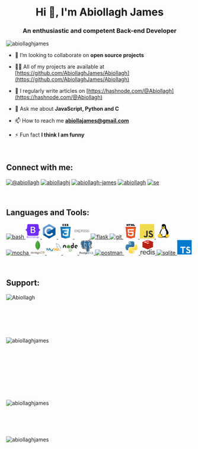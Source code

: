 <h1 align="center">Hi 👋, I'm Abiollagh James</h1>
<h3 align="center">An enthusiastic and competent Back-end Developer</h3>

<p>
  <img src="https://komarev.com/ghpvc/?username=abiollaghjames&label=Profile%20views&color=0e75b6&style=flat" alt="abiollaghjames" />
</p>

- 👯 I’m looking to collaborate on **open source projects**

- 👨‍💻 All of my projects are available at [https://github.com/AbiollaghJames/Abiollagh](https://github.com/AbiollaghJames/Abiollagh)

- 📝 I regularly write articles on [https://hashnode.com/@Abiollagh](https://hashnode.com/@Abiollagh)

- 💬 Ask me about **JavaScript, Python and C**

- 📫 How to reach me **abiollajames@gmail.com**

- ⚡ Fun fact **I think I am funny**

<br>

<h2>Connect with me:</h2>
<p>
<a href="https://dev.to/@abiollagh" target="blank"><img align="center" src="https://raw.githubusercontent.com/rahuldkjain/github-profile-readme-generator/master/src/images/icons/Social/devto.svg" alt="@abiollagh" height="30" width="40" /></a>
<a href="https://twitter.com/abiollaghj" target="blank"><img align="center" src="https://raw.githubusercontent.com/rahuldkjain/github-profile-readme-generator/master/src/images/icons/Social/twitter.svg" alt="abiollaghj" height="30" width="40" /></a>
<a href="https://www.linkedin.com/in/abiollagh-james-148608270/" target="blank"><img align="center" src="https://raw.githubusercontent.com/rahuldkjain/github-profile-readme-generator/master/src/images/icons/Social/linked-in-alt.svg" alt="abiollagh-james" height="30" width="40" /></a>
<a href="https://hashnode.com/@abiollagh" target="blank"><img align="center" src="https://raw.githubusercontent.com/rahuldkjain/github-profile-readme-generator/master/src/images/icons/Social/hashnode.svg" alt="abiollagh" height="30" width="40" /></a>
<a href="https://www.youtube.com/channel/UCFrS9zcc7nJptF-rKaqCTpQ" target="blank"><img align="center" src="https://raw.githubusercontent.com/rahuldkjain/github-profile-readme-generator/master/src/images/icons/Social/youtube.svg" alt="se" height="30" width="40" /></a>
</p>
<br>

<h2>Languages and Tools:</h2>
<p> <a href="https://www.gnu.org/software/bash/" target="_blank" rel="noreferrer"> <img src="https://www.vectorlogo.zone/logos/gnu_bash/gnu_bash-icon.svg" alt="bash" width="40" height="40"/> </a> <a href="https://getbootstrap.com" target="_blank" rel="noreferrer"> <img src="https://raw.githubusercontent.com/devicons/devicon/master/icons/bootstrap/bootstrap-plain-wordmark.svg" alt="bootstrap" width="40" height="40"/> </a> <a href="https://www.cprogramming.com/" target="_blank" rel="noreferrer"> <img src="https://raw.githubusercontent.com/devicons/devicon/master/icons/c/c-original.svg" alt="c" width="40" height="40"/> </a> <a href="https://www.w3schools.com/css/" target="_blank" rel="noreferrer"> <img src="https://raw.githubusercontent.com/devicons/devicon/master/icons/css3/css3-original-wordmark.svg" alt="css3" width="40" height="40"/> </a> <a href="https://expressjs.com" target="_blank" rel="noreferrer"> <img src="https://raw.githubusercontent.com/devicons/devicon/master/icons/express/express-original-wordmark.svg" alt="express" width="40" height="40"/> </a> <a href="https://flask.palletsprojects.com/" target="_blank" rel="noreferrer"> <img src="https://www.vectorlogo.zone/logos/pocoo_flask/pocoo_flask-icon.svg" alt="flask" width="40" height="40"/> </a> <a href="https://git-scm.com/" target="_blank" rel="noreferrer"> <img src="https://www.vectorlogo.zone/logos/git-scm/git-scm-icon.svg" alt="git" width="40" height="40"/> </a> <a href="https://www.w3.org/html/" target="_blank" rel="noreferrer"> <img src="https://raw.githubusercontent.com/devicons/devicon/master/icons/html5/html5-original-wordmark.svg" alt="html5" width="40" height="40"/> </a> <a href="https://developer.mozilla.org/en-US/docs/Web/JavaScript" target="_blank" rel="noreferrer"> <img src="https://raw.githubusercontent.com/devicons/devicon/master/icons/javascript/javascript-original.svg" alt="javascript" width="40" height="40"/> </a> <a href="https://www.linux.org/" target="_blank" rel="noreferrer"> <img src="https://raw.githubusercontent.com/devicons/devicon/master/icons/linux/linux-original.svg" alt="linux" width="40" height="40"/> </a> <a href="https://mochajs.org" target="_blank" rel="noreferrer"> <img src="https://www.vectorlogo.zone/logos/mochajs/mochajs-icon.svg" alt="mocha" width="40" height="40"/> </a> <a href="https://www.mongodb.com/" target="_blank" rel="noreferrer"> <img src="https://raw.githubusercontent.com/devicons/devicon/master/icons/mongodb/mongodb-original-wordmark.svg" alt="mongodb" width="40" height="40"/> </a> <a href="https://www.mysql.com/" target="_blank" rel="noreferrer"> <img src="https://raw.githubusercontent.com/devicons/devicon/master/icons/mysql/mysql-original-wordmark.svg" alt="mysql" width="40" height="40"/> </a> <a href="https://nodejs.org" target="_blank" rel="noreferrer"> <img src="https://raw.githubusercontent.com/devicons/devicon/master/icons/nodejs/nodejs-original-wordmark.svg" alt="nodejs" width="40" height="40"/> </a> <a href="https://www.postgresql.org" target="_blank" rel="noreferrer"> <img src="https://raw.githubusercontent.com/devicons/devicon/master/icons/postgresql/postgresql-original-wordmark.svg" alt="postgresql" width="40" height="40"/> </a> <a href="https://postman.com" target="_blank" rel="noreferrer"> <img src="https://www.vectorlogo.zone/logos/getpostman/getpostman-icon.svg" alt="postman" width="40" height="40"/> </a> <a href="https://www.python.org" target="_blank" rel="noreferrer"> <img src="https://raw.githubusercontent.com/devicons/devicon/master/icons/python/python-original.svg" alt="python" width="40" height="40"/> </a> <a href="https://redis.io" target="_blank" rel="noreferrer"> <img src="https://raw.githubusercontent.com/devicons/devicon/master/icons/redis/redis-original-wordmark.svg" alt="redis" width="40" height="40"/> </a> <a href="https://www.sqlite.org/" target="_blank" rel="noreferrer"> <img src="https://www.vectorlogo.zone/logos/sqlite/sqlite-icon.svg" alt="sqlite" width="40" height="40"/> </a> <a href="https://www.typescriptlang.org/" target="_blank" rel="noreferrer"> <img src="https://raw.githubusercontent.com/devicons/devicon/master/icons/typescript/typescript-original.svg" alt="typescript" width="40" height="40"/> </a> </p>
<br>

<h2>Support:</h2>
<p>
  <a href="https://www.buymeacoffee.com/Abiollagh">
    <img align="left" src="https://cdn.buymeacoffee.com/buttons/v2/default-yellow.png" height="50" width="210" alt="Abiollagh" />
  </a>
</p>
<br><br><br><br><br><br>
<p align="left">
  <img align="left" src="https://github-readme-stats.vercel.app/api/top-langs?username=abiollaghjames&show_icons=true&locale=en&layout=compact" alt="abiollaghjames" />
</p>
<br><br><br><br><br><br><br><br><br>
<p>
  <img align="center" src="https://github-readme-stats.vercel.app/api?username=abiollaghjames&show_icons=true&locale=en" alt="abiollaghjames" />
</p>
<br><br><br>
<p>
  <img align="center" src="https://github-readme-streak-stats.herokuapp.com/?user=abiollaghjames&" alt="abiollaghjames" />
</p>
